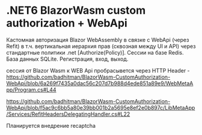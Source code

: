 # .NET6 BlazorWasm custom authorization + WebApi
Кастомная авторизация Blazor WebAssembly в связке с WebApi (через Refit) в т.ч. вертикальная иерархия прав (сквозная между UI и API) через стандартные политики .net [Authorize(Policy)]. Сессии на базе Redis. База данных SQLite. Регистрация, вход, выход.

сессия от Blazor Wasm к WEB Api пробрасывется через HTTP Header - https://github.com/badhitman/BlazorWasm-CustomAuthorization-WebApi/blob/6a269f7435a0dac56c207d7b988d4ede851a89e9/WebMetaApp/Program.cs#L44

https://github.com/badhitman/BlazorWasm-CustomAuthorization-WebApi/blob/f5ac9c6bb5a80e39bb001b2a5695e8ef2e0b897c/LibMetaApp/Services/RefitHeadersDelegatingHandler.cs#L22

Планируется внедрение recaptcha
